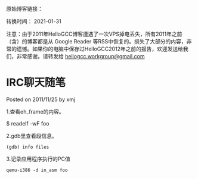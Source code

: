 原始博客链接：

转换时间：
2021-01-31

注意：由于2011年HelloGCC博客遭遇了一次VPS掉电丢失，所有2011年之前（含）的博客都是从 Google Reader 等RSS中恢复的。损失了大部分的内容，非常的遗憾。如果你的电脑中保存过HelloGCC2012年之前的报告，欢迎发送给我们，非常感谢。请转发给 hellogcc.workgroup@gmail.com

# IRC聊天随笔
Posted on 2011/11/25 by xmj

1.查看eh_frame的内容。

$ readelf -wF foo

2.gdb里查看段信息。
```
(gdb) info files
```
3.记录应用程序执行的PC值
```
qemu-i386 -d in_asm foo
```
